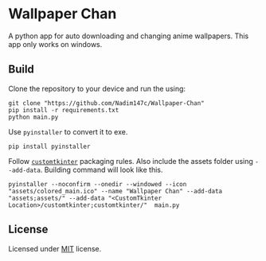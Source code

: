 # Wallpaper Chan

A python app for auto downloading and changing anime wallpapers. This app only works on windows.

## Build

Clone the repository to your device and run the using:

```shell
git clone "https://github.com/Nadim147c/Wallpaper-Chan"
pip install -r requirements.txt
python main.py
```

Use `pyinstaller` to convert it to exe.

```
pip install pyinstaller
```

Follow [`customtkinter`](https://github.com/TomSchimansky/CustomTkinter/wiki/Packaging) packaging rules. Also include the assets folder using `--add-data`. Building command will look like this.

```shell
pyinstaller --noconfirm --onedir --windowed --icon "assets/colored_main.ico" --name "Wallpaper Chan" --add-data "assets;assets/" --add-data "<CustomTkinter Location>/customtkinter;customtkinter/"  main.py
```

## License

Licensed under [MIT](LICENSE) license.
